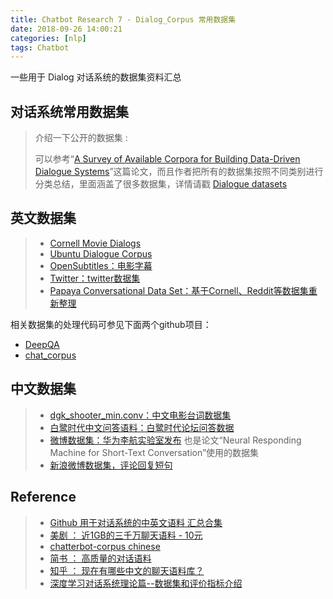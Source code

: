 ```yaml
---
title: Chatbot Research 7 - Dialog_Corpus 常用数据集
date: 2018-09-26 14:00:21
categories: [nlp]
tags: Chatbot
---
```


一些用于 Dialog 对话系统的数据集资料汇总

<!-- more -->

## 对话系统常用数据集

> 介绍一下公开的数据集 :
>
> 可以参考“[A Survey of Available Corpora for Building Data-Driven Dialogue Systems](https://arxiv.org/abs/1512.05742)”这篇论文，而且作者把所有的数据集按照不同类别进行分类总结，里面涵盖了很多数据集，详情请戳 [Dialogue datasets](https://docs.google.com/spreadsheets/d/1SJ4XV6NIEl_ReF1odYBRXs0q6mTkedoygY3kLMPjcP8/pubhtml)

## 英文数据集

> - [Cornell Movie Dialogs](http://www.cs.cornell.edu/~cristian/Cornell_Movie-Dialogs_Corpus.html)
> - [Ubuntu Dialogue Corpus](https://arxiv.org/abs/1506.08909)
> - [OpenSubtitles：电影字幕](http://opus.lingfil.uu.se/OpenSubtitles.php)
> - [Twitter：twitter数据集](https://github.com/Marsan-Ma/twitter_scraper)
> - [Papaya Conversational Data Set：基于Cornell、Reddit等数据集重新整理](https://github.com/bshao001/ChatLearner)

相关数据集的处理代码可参见下面两个github项目：

- [DeepQA](https://github.com/Conchylicultor/DeepQA)
- [chat_corpus](https://github.com/Marsan-Ma/chat_corpus)

## 中文数据集

> - [dgk_shooter_min.conv：中文电影台词数据集](https://github.com/rustch3n/dgk_lost_conv)
> - [白鹭时代中文问答语料：白鹭时代论坛问答数据](https://github.com/Samurais/egret-wenda-corpus)
> - [微博数据集：华为李航实验室发布](http://61.93.89.94/Noah_NRM_Data/) 也是论文“Neural Responding Machine for Short-Text Conversation”使用的数据集
> - [新浪微博数据集，评论回复短句](http://lwc.daanvanesch.nl/openaccess.php)

## Reference

> - [Github 用于对话系统的中英文语料 汇总合集][1]
> - [美剧 ： 近1GB的三千万聊天语料 - 10元][2]
> - [chatterbot-corpus chinese][3]
> - [简书 ： 高质量的对话语料][4]
> - [知乎 ： 现在有哪些中文的聊天语料库？][5]
> - [深度学习对话系统理论篇--数据集和评价指标介绍][6]

[1]: https://github.com/candlewill/Dialog_Corpus
[2]: http://www.shareditor.com/blogshow/?blogId=112
[3]: https://github.com/gunthercox/chatterbot-corpus/blob/master/chatterbot_corpus/data/chinese/greetings.yml
[4]: https://www.jianshu.com/u/73283aaafe29
[5]: https://www.zhihu.com/question/44764422
[6]: https://zhuanlan.zhihu.com/p/33088748